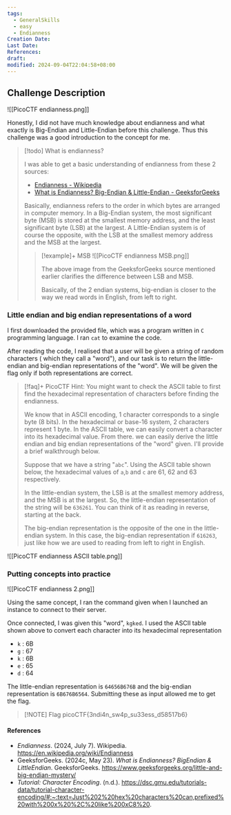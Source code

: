 ```yaml
---
tags:
  - GeneralSkills
  - easy
  - Endianness
Creation Date: 
Last Date: 
References: 
draft: 
modified: 2024-09-04T22:04:58+08:00
---
```

## Challenge Description
![[PicoCTF endianness.png]]

Honestly, I did not have much knowledge about endianness and what exactly is Big-Endian and Little-Endian before this challenge. Thus this challenge was a good introduction to the concept for me. 

>[!todo] What is endianness? 
>
>I was able to get a basic understanding of endianness from these 2 sources:
>
>- [Endianness - Wikipedia](https://en.wikipedia.org/wiki/Endianness)
>- [What is Endianness? Big-Endian & Little-Endian -  GeeksforGeeks](https://www.geeksforgeeks.org/little-and-big-endian-mystery/)
>  
>  Basically, endianness refers to the order in which bytes are arranged in computer memory. 
>  In a Big-Endian system, the most significant byte (MSB) is stored at the smallest memory address, and the least significant byte (LSB) at the largest. A Little-Endian system is of course the opposite, with the LSB at the smallest memory address and the MSB at the largest. 
>  
>  >[!example]+ MSB
>  >![[PicoCTF endianness MSB.png]]
>  >
>  >The above image from the GeeksforGeeks source mentioned earlier clarifies the difference between LSB and MSB. 
>  >
>  >Basically, of the 2 endian systems, big-endian is closer to the way we read words in English, from left to right.

### Little endian and big endian representations of a word

I first downloaded the provided file, which was a program written in `C` programming language. I ran `cat` to examine the code. 

After reading the code, I realised that a user will be given a string of random characters ( which they call a "word"), and our task is to return the little-endian and big-endian representations of the "word". We will be given the flag only if both representations are correct.

>[!faq]+ PicoCTF Hint: You might want to check the ASCII table to first find the hexadecimal representation of characters before finding the endianness.
>
>We know that in ASCII encoding, 1 character corresponds to a single byte (8 bits). In the hexadecimal or base-16 system, 2 characters represent 1 byte. In the ASCII table, we can easily convert a character into its hexadecimal value. From there. we can easily derive the little endian and big endian representations of the "word" given. I'll provide a brief walkthrough below.
>
>Suppose that we have a string "`abc`". Using the ASCII table shown below, the hexadecimal values of `a`,`b` and `c` are 61, 62 and 63 respectively. 
>
>In the little-endian system, the LSB is at the smallest memory address, and the MSB is at the largest. So, the little-endian representation of the string will be `636261`. You can think of it as reading in reverse, starting at the back.
>
>The big-endian representation is the opposite of the one in the little-endian system. In this case, the big-endian representation if `616263`, just like how we are used to reading from left to right in English.

![[PicoCTF endianness ASCII table.png]]

### Putting concepts into practice
![[PicoCTF endianness 2.png]]

Using the same concept, I ran the command given when I launched an instance to connect to their server. 

Once connected, I was given this "word", `kgked`. I used the ASCII table shown above to convert each character into its hexadecimal representation

- `k` : 6B
- `g` : 67
- `k` : 6B
- `e` : 65
- `d` : 64

The little-endian representation is `64656B676B` and the big-endian representation is `6B676B6564`. Submitting these as input allowed me to get the flag.

> [!NOTE] Flag
> picoCTF{3ndi4n_sw4p_su33ess_d58517b6}
#### References 
- _Endianness_. (2024, July 7). Wikipedia. https://en.wikipedia.org/wiki/Endianness
- GeeksforGeeks. (2024c, May 23). _What is Endianness? BigEndian & LittleEndian_. GeeksforGeeks. https://www.geeksforgeeks.org/little-and-big-endian-mystery/
- _Tutorial: Character Encoding_. (n.d.). https://dsc.gmu.edu/tutorials-data/tutorial-character-encoding/#:~:text=Just%202%20hex%20characters%20can,prefixed%20with%200x%20%2C%20like%200xC8%20.